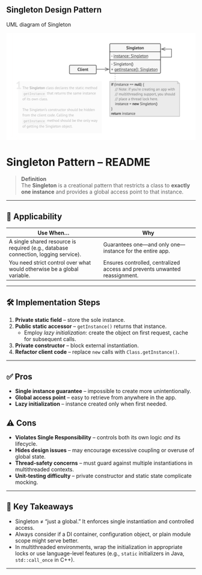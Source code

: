 ## Singleton Design Pattern

UML diagram of Singleton

![Schema UML diagram of adapter design pattern](singleton-1.png)

# Singleton Pattern – README

> **Definition**  
> The **Singleton** is a creational pattern that restricts a class to **exactly one instance** and provides a global access point to that instance.

---

## 📌 Applicability

| Use When… | Why |
|-----------|-----|
| A single shared resource is required (e.g., database connection, logging service). | Guarantees one—and only one—instance for the entire app. |
| You need strict control over what would otherwise be a global variable. | Ensures controlled, centralized access and prevents unwanted reassignment. |

---

## 🛠️ Implementation Steps

1. **Private static field** – store the sole instance.
2. **Public static accessor** – `getInstance()` returns that instance.
    * Employ *lazy initialization*: create the object on first request, cache for subsequent calls.
3. **Private constructor** – block external instantiation.
4. **Refactor client code** – replace `new` calls with `Class.getInstance()`.

---

## ✅ Pros

* **Single instance guarantee** – impossible to create more unintentionally.
* **Global access point** – easy to retrieve from anywhere in the app.
* **Lazy initialization** – instance created only when first needed.

## ⚠️ Cons

* **Violates Single Responsibility** – controls both its own logic *and* its lifecycle.
* **Hides design issues** – may encourage excessive coupling or overuse of global state.
* **Thread-safety concerns** – must guard against multiple instantiations in multithreaded contexts.
* **Unit-testing difficulty** – private constructor and static state complicate mocking.

---

## 📝 Key Takeaways

* Singleton ≠ “just a global.” It enforces single instantiation and controlled access.
* Always consider if a DI container, configuration object, or plain module scope might serve better.
* In multithreaded environments, wrap the initialization in appropriate locks or use language-level features (e.g., `static` initializers in Java, `std::call_once` in C++).

---
